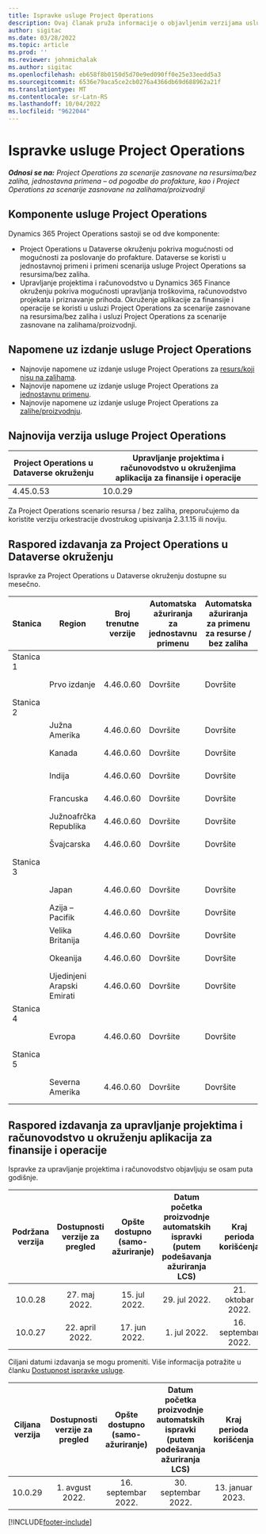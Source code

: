 ```yaml
---
title: Ispravke usluge Project Operations
description: Ovaj članak pruža informacije o objavljenim verzijama usluge Dynamics 365 Project Operations.
author: sigitac
ms.date: 03/28/2022
ms.topic: article
ms.prod: ''
ms.reviewer: johnmichalak
ms.author: sigitac
ms.openlocfilehash: eb658f8b0150d5d70e9ed090ff0e25e33eedd5a3
ms.sourcegitcommit: 6536e79aca5ce2cb0276a4366db69d688962a21f
ms.translationtype: MT
ms.contentlocale: sr-Latn-RS
ms.lasthandoff: 10/04/2022
ms.locfileid: "9622044"
---
```

# <a name="project-operations-updates"></a>Ispravke usluge Project Operations

_**Odnosi se na:** Project Operations za scenarije zasnovane na resursima/bez zaliha, jednostavna primena – od pogodbe do profakture, kao i Project Operations za scenarije zasnovane na zalihama/proizvodnji_



## <a name="project-operations-components"></a>Komponente usluge Project Operations

Dynamics 365 Project Operations sastoji se od dve komponente:

- Project Operations u Dataverse okruženju pokriva mogućnosti od mogućnosti za poslovanje do profakture. Dataverse se koristi u jednostavnoj primeni i primeni scenarija usluge Project Operations sa resursima/bez zaliha.
- Upravljanje projektima i računovodstvo u Dynamics 365 Finance okruženju pokriva mogućnosti upravljanja troškovima, računovodstvo projekata i priznavanje prihoda. Okruženje aplikacije za finansije i operacije se koristi u usluzi Project Operations za scenarije zasnovane na resursima/bez zaliha i usluzi Project Operations za scenarije zasnovane na zalihama/proizvodnji.

## <a name="project-operations-release-notes"></a>Napomene uz izdanje usluge Project Operations
- Najnovije napomene uz izdanje usluge Project Operations za [resurs/koji nisu na zalihama](whats-new-july-2022-resource-based.md).
- Najnovije napomene uz izdanje usluge Project Operations za [jednostavnu primenu](../pro/whats-new/whats-new-july-2022-lite.md).
- Najnovije napomene uz izdanje usluge Project Operations za [zalihe/proizvodnju](../prod-pma/whats-new/whats-new-jul-2022-stocked.md).

## <a name="project-operations-latest-version"></a>Najnovija verzija usluge Project Operations

| Project Operations u Dataverse okruženju | Upravljanje projektima i računovodstvo u okruženjima aplikacija za finansije i operacije | 
| --- | --- |
| 4.45.0.53 | 10.0.29 |

Za Project Operations scenario resursa / bez zaliha, preporučujemo da koristite verziju orkestracije dvostrukog upisivanja 2.3.1.15 ili noviju.

## <a name="release-schedule-for-project-operations-on-dataverse-environment"></a>Raspored izdavanja za Project Operations u Dataverse okruženju

Ispravke za Project Operations u Dataverse okruženju dostupne su mesečno. 

| Stanica | Region | Broj trenutne verzije | Automatska ažuriranja za jednostavnu primenu | Automatska ažuriranja za primenu za resurse / bez zaliha | Broj sledeće verzije | Datum opšte dostupnosti sledeće verzije |
|-----------|-----------------------|-----------------|--------------------|---------------------|---------------------|---------------------|
| Stanica 1 |   &nbsp;              |    &nbsp;       | &nbsp;             |      &nbsp;         |      &nbsp;         |      &nbsp;         |
|   &nbsp;  | Prvo izdanje         |  4.46.0.60      | Dovršite           | Dovršite            | TBD                 | 07. oktobar 2022.      |
| Stanica 2 |   &nbsp;              |    &nbsp;       | &nbsp;             |      &nbsp;         |      &nbsp;         |      &nbsp;         |
|   &nbsp;  | Južna Amerika         |  4.46.0.60      | Dovršite           | Dovršite            | TBD                 | 14. oktobar 2022.       |
|   &nbsp;  | Kanada                |  4.46.0.60      | Dovršite           | Dovršite            | TBD                 | 14. oktobar 2022.       |
|   &nbsp;  | Indija                 |  4.46.0.60      | Dovršite           | Dovršite            | TBD                 | 14. oktobar 2022.       |
|   &nbsp;  | Francuska                |  4.46.0.60      | Dovršite           | Dovršite            | TBD                 | 14. oktobar 2022.       |
|   &nbsp;  | Južnoafrčka Republika          |  4.46.0.60      | Dovršite           | Dovršite            | TBD                 | 14. oktobar 2022.       |
|   &nbsp;  | Švajcarska           |  4.46.0.60      | Dovršite           | Dovršite            | TBD                 | 14. oktobar 2022.       |
| Stanica 3 |      &nbsp;           |     &nbsp;      |     &nbsp;         |      &nbsp;         |      &nbsp;         |      &nbsp;         |
|   &nbsp;  | Japan                 |  4.46.0.60      | Dovršite      | Dovršite       | TBD                 | 21. oktobar 2022.       |
|   &nbsp;  | Azija – Pacifik          |  4.46.0.60      | Dovršite      | Dovršite       | TBD                 | 21. oktobar 2022.       |
|   &nbsp;  | Velika Britanija         |  4.46.0.60      | Dovršite      | Dovršite       | TBD                 | 21. oktobar 2022.       |
|   &nbsp;  | Okeanija               |  4.46.0.60      | Dovršite      | Dovršite       | TBD                 | 21. oktobar 2022.       |
|   &nbsp;  | Ujedinjeni Arapski Emirati  |  4.46.0.60      | Dovršite      | Dovršite       | TBD                 | 21. oktobar 2022.       |
| Stanica 4 |     &nbsp;            |     &nbsp;      |     &nbsp;         |      &nbsp;         |      &nbsp;         |      &nbsp;         |
|   &nbsp;  | Evropa                |  4.46.0.60      | Dovršite           | Dovršite            | TBD           | 28. oktobar 2022.       |
| Stanica 5 |     &nbsp;            |     &nbsp;      |     &nbsp;         |      &nbsp;         |      &nbsp;         |      &nbsp;         |
|   &nbsp;  | Severna Amerika         |  4.46.0.60      | Dovršite           | Dovršite            | TBD           | 04. novembar 2022.       |

## <a name="release-schedule-for-project-management-and-accounting-in-the-finance-and-operations-apps-environment"></a>Raspored izdavanja za upravljanje projektima i računovodstvo u okruženju aplikacija za finansije i operacije

Ispravke za upravljanje projektima i računovodstvo objavljuju se osam puta godišnje.

|Podržana verzija| Dostupnosti verzije za pregled | Opšte dostupno (samo-ažuriranje) | Datum početka proizvodnje automatskih ispravki (putem podešavanja ažuriranja LCS) |   Kraj perioda korišćenja   |
|:---------------:|:---------------------------:|:---------------------------------:|:--------------------------------------------------------------------:|:------------------:|
|     10.0.28     |      27. maj 2022.           |        15. jul 2022.              |                          29. jul 2022.                               | 21. oktobar 2022.   |
|     10.0.27     |      22. april 2022.         |        17. jun 2022.              |                          1. jul 2022.                                | 16. septembar 2022. |

Ciljani datumi izdavanja se mogu promeniti. Više informacija potražite u članku [Dostupnost ispravke usluge](/dynamics365/fin-ops-core/fin-ops/get-started/public-preview-releases?toc=%2fdynamics365%2ffinance%2ftoc.json).

|Ciljana verzija | Dostupnosti verzije za pregled | Opšte dostupno (samo-ažuriranje) | Datum početka proizvodnje automatskih ispravki (putem podešavanja ažuriranja LCS) |   Kraj perioda korišćenja   |
|:---------------:|:---------------------------:|:---------------------------------:|:--------------------------------------------------------------------:|:------------------:|
|     10.0.29     |      1. avgust 2022.         |       16. septembar 2022.          |                        30. septembar 2022.                            | 13. januar 2023.   |

[!INCLUDE[footer-include](../includes/footer-banner.md)]
